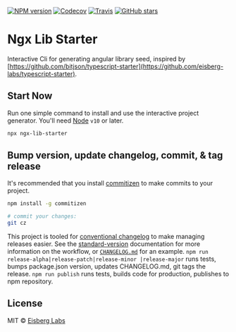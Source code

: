 [![NPM version](https://img.shields.io/npm/v/ngx-lib-starter.svg)](https://www.npmjs.com/package/ngx-lib-starter)
[![Codecov](https://img.shields.io/codecov/c/github/eisberg-labs/ngx-lib-starter.svg)](https://codecov.io/gh/eisberg-labs/ngx-lib-starter)
[![Travis](https://img.shields.io/travis/eisberg-labs/ngx-lib-starter.svg)](https://travis-ci.org/eisberg-labs/ngx-lib-starter)
[![GitHub stars](https://img.shields.io/github/stars/eisberg-labs/ngx-lib-starter.svg?style=social&logo=github&label=Stars)](https://github.com/eisberg-labs/ngx-lib-starter)

# Ngx Lib Starter

Interactive Cli for generating angular library seed, inspired by [https://github.com/bitjson/typescript-starter](https://github.com/eisberg-labs/typescript-starter).

## Start Now

Run one simple command to install and use the interactive project generator. You'll need [Node](https://nodejs.org/) `v10` or later.

```bash
npx ngx-lib-starter
```

## Bump version, update changelog, commit, & tag release

It's recommended that you install [commitizen](https://github.com/commitizen/cz-cli) to make commits to your project.

```bash
npm install -g commitizen

# commit your changes:
git cz
```

This project is tooled for [conventional changelog](https://github.com/conventional-changelog/conventional-changelog) to make managing releases easier. See the [standard-version](https://github.com/conventional-changelog/standard-version) documentation for more information on the workflow, or [`CHANGELOG.md`](CHANGELOG.md) for an example.
`npm run release-alpha|release-patch|release-minor |release-major` runs tests, bumps package.json version, updates CHANGELOG.md, git tags the release.
`npm run publish` runs tests, builds code for production, publishes to npm repository.

## License

MIT © [Eisberg Labs](http://eisberg-labs.com)
